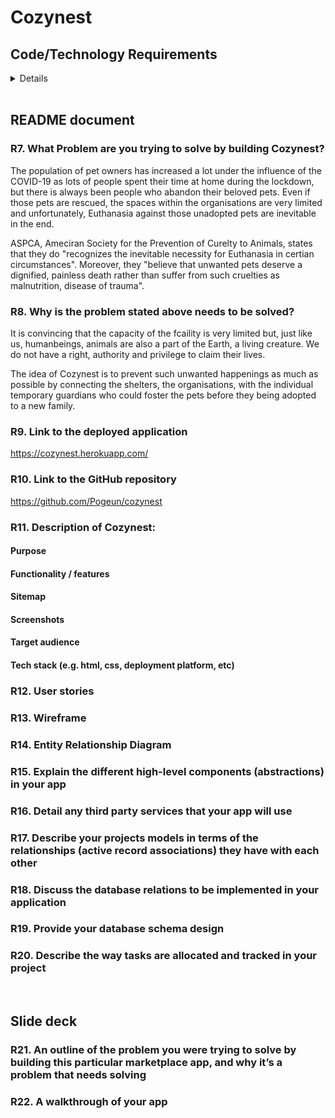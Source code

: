 # Cozynest

## Code/Technology Requirements

<details>

<br />

### **R1. Create your app using Ruby on Rails.**

Yes

### **R2. Use Postgresql database in development and production.**

YES

### **R3. Your app will have authentication (eg. Devise).**

YES

### **R4. Your app will have authorisation (i.e. users have restrictions on what they can see and edit).**

User role, Shelter and Guardian, has been added as a property (enum)

### **R5. Your app will have some type of file (eg. images) uploading capability.**

Will be implementing AWS S3 to store user uploaded images

### **R6. Your app is to be deployed to Heroku (recommended) or AWS.**

Deployed via Heroku

</details>

<br />

## README document

### **R7. What Problem are you trying to solve by building Cozynest?**

The population of pet owners has increased a lot under the influence of the COVID-19 as lots of people spent their time at home during the lockdown, but there is always been people who abandon their beloved pets. Even if those pets are rescued, the spaces within the organisations are very limited and unfortunately, Euthanasia against those unadopted pets are inevitable in the end.

ASPCA, Ameciran Society for the Prevention of Curelty to Animals, states that they do "recognizes the inevitable necessity for Euthanasia in certian circumstances". Moreover, they "believe that unwanted pets deserve a dignified, painless death rather than suffer from such cruelties as malnutrition, disease of trauma".

### **R8. Why is the problem stated above needs to be solved?**

It is convincing that the capacity of the fcaility is very limited but, just like us, humanbeings, animals are also a part of the Earth, a living creature. We do not have a right, authority and privilege to claim their lives.

The idea of Cozynest is to prevent such unwanted happenings as much as possible by connecting the shelters, the organisations, with the individual temporary guardians who could foster the pets before they being adopted to a new family.

### **R9. Link to the deployed application**

https://cozynest.herokuapp.com/

### **R10. Link to the GitHub repository**

https://github.com/Pogeun/cozynest

### **R11. Description of Cozynest:**
#### **Purpose**

#### **Functionality / features**

#### **Sitemap**

#### **Screenshots**

#### **Target audience**

#### **Tech stack (e.g. html, css, deployment platform, etc)**

### **R12. User stories**

### **R13. Wireframe**

### **R14. Entity Relationship Diagram**

### **R15. Explain the different high-level components (abstractions) in your app**

### **R16. Detail any third party services that your app will use**

### **R17. Describe your projects models in terms of the relationships (active record associations) they have with each other**

### **R18. Discuss the database relations to be implemented in your application**

### **R19. Provide your database schema design**

### **R20. Describe the way tasks are allocated and tracked in your project**

<br />

## Slide deck

### **R21. An outline of the problem you were trying to solve by building this particular marketplace app, and why it’s a problem that needs solving**

### **R22. A walkthrough of your app**